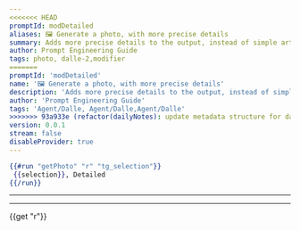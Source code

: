 ```yaml
---
<<<<<<< HEAD
promptId: modDetailed
aliases: 🖼️ Generate a photo, with more precise details
summary: Adds more precise details to the output, instead of simple art, but can also make the art overwhelming/over the top in small details.
author: Prompt Engineering Guide
tags: photo, dalle-2,modifier
=======
promptId: 'modDetailed'
name: '🖼️ Generate a photo, with more precise details'
description: 'Adds more precise details to the output, instead of simple art, but can also make the art overwhelming/over the top in small details.'
author: 'Prompt Engineering Guide'
tags: 'Agent/Dalle, Agent/Dalle,Agent/Dalle'
>>>>>>> 93a933e (refactor(dailyNotes): update metadata structure for daily notes)
version: 0.0.1
stream: false
disableProvider: true
---
```

```handlebars
{{#run "getPhoto" "r" "tg_selection"}}
 {{selection}}, Detailed
{{/run}}
```
***
***
{{get "r"}}